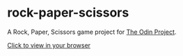 # rock-paper-scissors
 A Rock, Paper, Scissors game project for [The Odin Project](https://www.theodinproject.com).
 
 [Click to view in your browser](https://lazy-void.github.io/rock-paper-scissors/)
